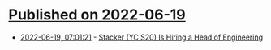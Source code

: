 # [Published on 2022-06-19](index.md)

* [2022-06-19, 07:01:21](https://news.ycombinator.com/item?id=31796916) - [Stacker (YC S20) Is Hiring a Head of Engineering](https://apply.workable.com/stackerhq/j/FAC2417239/)
